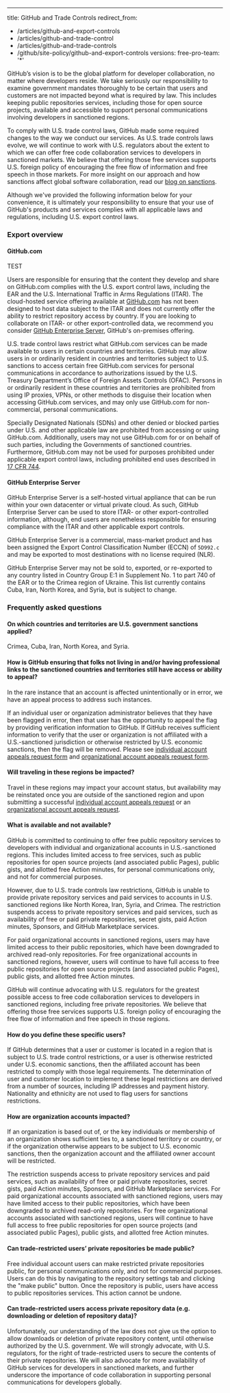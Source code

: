 ---
title: GitHub and Trade Controls
redirect_from:
  - /articles/github-and-export-controls
  - /articles/github-and-trade-control
  - /articles/github-and-trade-controls
  - /github/site-policy/github-and-export-controls
versions:
  free-pro-team: '*'

GitHub’s vision is to be the global platform for developer collaboration, no matter where developers reside. We take seriously our responsibility to examine government mandates thoroughly to be certain that users and customers are not impacted beyond what is required by law. This includes keeping public repositories services, including those for open source projects, available and accessible to support personal communications involving developers in sanctioned regions.

To comply with U.S. trade control laws, GitHub made some required changes to the way we conduct our services. As U.S. trade controls laws evolve, we will continue to work with U.S. regulators about the extent to which we can offer free code collaboration services to developers in sanctioned markets. We believe that offering those free services supports U.S. foreign policy of encouraging the free flow of information and free speech in those markets. For more insight on our approach and how sanctions affect global software collaboration, read our [blog on sanctions](https://github.blog/2019-09-12-global-software-collaboration-in-the-face-of-sanctions/).

Although we've provided the following information below for your convenience, it is ultimately your responsibility to ensure that your use of GitHub's products and services complies with all applicable laws and regulations, including U.S. export control laws.

### Export overview

#### GitHub.com

TEST

Users are responsible for ensuring that the content they develop and share on GitHub.com complies with the U.S. export control laws, including the EAR and the U.S. International Traffic in Arms Regulations (ITAR). The cloud-hosted service offering available at [GitHub.com](https://github.com) has not been designed to host data subject to the ITAR and does not currently offer the ability to restrict repository access by country. If you are looking to collaborate on ITAR- or other export-controlled data, we recommend you consider [GitHub Enterprise Server](https://enterprise.github.com), GitHub's on-premises offering.

U.S. trade control laws restrict what GitHub.com services can be made available to users in certain countries and territories. GitHub may allow users in or ordinarily resident in countries and territories subject to U.S. sanctions to access certain free GitHub.com services for personal communications in accordance to authorizations issued by the U.S. Treasury Department’s Office of Foreign Assets Controls (OFAC). Persons in or ordinarily resident in these countries and territories are prohibited from using IP proxies, VPNs, or other methods to disguise their location when accessing GitHub.com services, and may only use GitHub.com for non-commercial, personal communications.

Specially Designated Nationals (SDNs) and other denied or blocked parties under U.S. and other applicable law are prohibited from accessing or using GitHub.com. Additionally, users may not use GitHub.com for or on behalf of such parties, including the Governments of sanctioned countries. Furthermore, GitHub.com may not be used for purposes prohibited under applicable export control laws, including prohibited end uses described in [17 CFR 744](https://www.ecfr.gov/cgi-bin/text-idx?SID=ad384e1f1e017076f8c0136f322f0a4c&mc=true&node=pt15.2.744&rgn=div5).

#### GitHub Enterprise Server

GitHub Enterprise Server is a self-hosted virtual appliance that can be run within your own datacenter or virtual private cloud. As such, GitHub Enterprise Server can be used to store ITAR- or other export-controlled information, although, end users are nonetheless responsible for ensuring compliance with the ITAR and other applicable export controls.

GitHub Enterprise Server is a commercial, mass-market product and has been assigned the Export Control Classification Number (ECCN) of `5D992.c` and may be exported to most destinations with no license required (NLR).

GitHub Enterprise Server may not be sold to, exported, or re-exported to any country listed in Country Group E:1 in Supplement No. 1 to part 740 of the EAR or to the Crimea region of Ukraine. This list currently contains Cuba, Iran, North Korea, and Syria, but is subject to change.

### Frequently asked questions

#### On which countries and territories are U.S. government sanctions applied?

Crimea, Cuba, Iran, North Korea, and Syria.

#### How is GitHub ensuring that folks not living in and/or having professional links to the sanctioned countries and territories still have access or ability to appeal?

In the rare instance that an account is affected unintentionally or in error, we have an appeal process to address such instances.

If an individual user or organization administrator believes that they have been flagged in error, then that user has the opportunity to appeal the flag by providing verification information to GitHub. If GitHub receives sufficient information to verify that the user or organization is not affiliated with a U.S.-sanctioned jurisdiction or otherwise restricted by U.S. economic sanctions, then the flag will be removed. Please see [individual account appeals request form](https://airtable.com/shrGBcceazKIoz6pY) and [organizational account appeals request form](https://airtable.com/shrB2je5RBkqLEt5D).

#### Will traveling in these regions be impacted?

Travel in these regions may impact your account status, but availability may be reinstated once you are outside of the sanctioned region and upon submitting a successful [individual account appeals request](https://airtable.com/shrGBcceazKIoz6pY) or an [organizational account appeals request](https://airtable.com/shrB2je5RBkqLEt5D).

#### What is available and not available?

GitHub is committed to continuing to offer free public repository services to developers with individual and organizational accounts in U.S.-sanctioned regions. This includes limited access to free services, such as public repositories for open source projects (and associated public Pages), public gists, and allotted free Action minutes, for personal communications only, and not for commercial purposes.
 
However, due to U.S. trade controls law restrictions, GitHub is unable to provide private repository services and paid services to accounts in U.S. sanctioned regions like North Korea, Iran, Syria, and Crimea. The restriction suspends access to private repository services and paid services, such as availability of free or paid private repositories, secret gists, paid Action minutes, Sponsors, and GitHub Marketplace services. 

For paid organizational accounts in sanctioned regions, users may have limited access to their public repositories, which have been downgraded to archived read-only repositories. For free organizational accounts in sanctioned regions, however, users will continue to have full access to free public repositories for open source projects (and associated public Pages), public gists, and allotted free Action minutes.

GitHub will continue advocating with U.S. regulators for the greatest possible access to free code collaboration services to developers in sanctioned regions, including free private repositories. We believe that offering those free services supports U.S. foreign policy of encouraging the free flow of information and free speech in those regions.

#### How do you define these specific users?

If GitHub determines that a user or customer is located in a region that is subject to U.S. trade control restrictions, or a user is otherwise restricted under U.S. economic sanctions, then the affiliated account has been restricted to comply with those legal requirements. The determination of user and customer location to implement these legal restrictions are derived from a number of sources, including IP addresses and payment history. Nationality and ethnicity are not used to flag users for sanctions restrictions.

#### How are organization accounts impacted?

If an organization is based out of, or the key individuals or membership of an organization shows sufficient ties to, a sanctioned territory or country, or if the organization otherwise appears to be subject to U.S. economic sanctions, then the organization account and the affiliated owner account will be restricted. 

The restriction suspends access to private repository services and paid services, such as availability of free or paid private repositories, secret gists, paid Action minutes, Sponsors, and GitHub Marketplace services. For paid organizational accounts associated with sanctioned regions, users may have limited access to their public repositories, which have been downgraded to archived read-only repositories. For free organizational accounts associated with sanctioned regions, users will continue to have full access to free public repositories for open source projects (and associated public Pages), public gists, and allotted free Action minutes.

#### Can trade-restricted users’ private repositories be made public?

Free individual account users can make restricted private repositories public, for personal communications only, and not for commercial purposes. Users can do this by navigating to the repository settings tab and clicking the "make public" button. Once the repository is public, users have access to public repositories services. This action cannot be undone.

#### Can trade-restricted users access private repository data (e.g. downloading or deletion of repository data)?

Unfortunately, our understanding of the law does not give us the option to allow downloads or deletion of private repository content, until otherwise authorized by the U.S. government. We will strongly advocate, with U.S. regulators, for the right of trade-restricted users to secure the contents of their private repositories. We will also advocate for more availability of GitHub services for developers in sanctioned markets, and further underscore the importance of code collaboration in supporting personal communications for developers globally.

